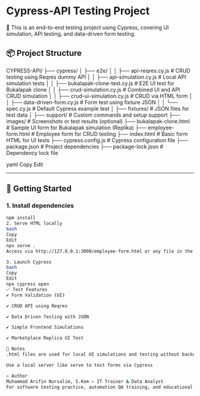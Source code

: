 # Cypress-API Testing Project

📁 This is an end-to-end testing project using Cypress, covering UI simulation, API testing, and data-driven form testing.

## 📦 Project Structure

CYPRESS-API/
├── cypress/
│ ├── e2e/
│ │ ├── api-reqres.cy.js # CRUD testing using Reqres dummy API
│ │ ├── api-simulation.cy.js # Local API simulation tests
│ │ ├── bukalapak-clone-test.cy.js # E2E UI test for Bukalapak clone
│ │ ├── crud-simulation.cy.js # Combined UI and API CRUD simulation
│ │ ├── crud-ui-simulation.cy.js # CRUD via HTML form
│ │ ├── data-driven-form.cy.js # Form test using fixture JSON
│ │ └── spec.cy.js # Default Cypress example test
│ ├── fixtures/ # JSON files for test data
│ ├── support/ # Custom commands and setup support
├── images/ # Screenshots or test results (optional)
├── bukalapak-clone.html # Sample UI form for Bukalapak simulation (Replika)
├── employee-form.html # Employee form for CRUD testing
├── index.html # Basic form HTML for UI tests
├── cypress.config.js # Cypress configuration file
├── package.json # Project dependencies
├── package-lock.json # Dependency lock file

yaml
Copy
Edit

---

## 🚀 Getting Started

### 1. Install dependencies
```bash
npm install
2. Serve HTML locally
bash
Copy
Edit
npx serve .
Access via http://127.0.0.1:3000/employee-form.html or any file in the root directory.

3. Launch Cypress
bash
Copy
Edit
npx cypress open
✅ Test Features
✔️ Form Validation (UI)

✔️ CRUD API using Reqres

✔️ Data Driven Testing with JSON

✔️ Simple Frontend Simulations

✔️ Marketplace Replica UI Test

📌 Notes
.html files are used for local UI simulations and testing without backend

Use a local server like serve to test forms via Cypress

✍️ Author
Muhammad Arifin Nursalim, S.Kom – IT Trainer & Data Analyst
For software testing practice, automation QA training, and educational use.